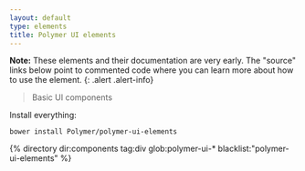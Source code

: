 ```yaml
---
layout: default
type: elements
title: Polymer UI elements
---
```


**Note:** These elements and their documentation are very early.
The "source" links below point to commented code where you can learn more about
how to use the element.
{: .alert .alert-info}

> Basic UI components

Install everything:

    bower install Polymer/polymer-ui-elements

<section class="element-list">
{% directory dir:components tag:div glob:polymer-ui-* blacklist:"polymer-ui-elements" %}
</section>
